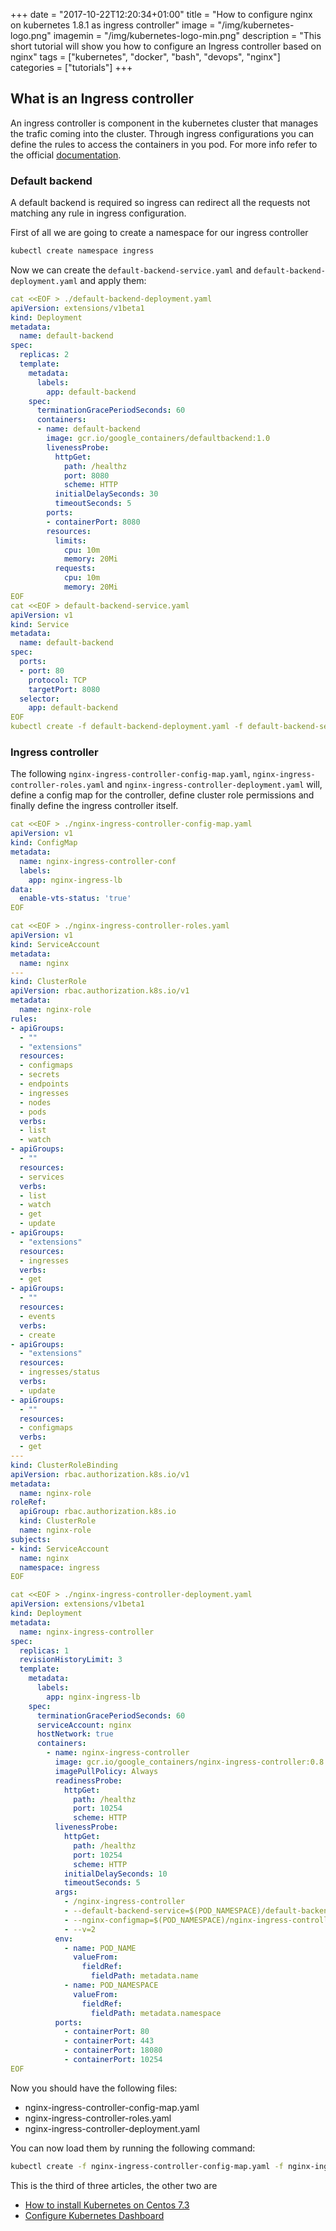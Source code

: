 +++
date = "2017-10-22T12:20:34+01:00"
title = "How to configure nginx on kubernetes 1.8.1 as ingress controller"
image = "/img/kubernetes-logo.png"
imagemin = "/img/kubernetes-logo-min.png"
description = "This short tutorial will show you how to configure an Ingress controller based on nginx"
tags = ["kubernetes", "docker", "bash", "devops", "nginx"]
categories = ["tutorials"]
+++

## What is an Ingress controller

An ingress controller is component in the kubernetes cluster that manages the trafic coming into the cluster. Through ingress configurations you can define the rules to access the containers in you pod. For more info refer to the official [documentation](https://kubernetes.io/docs/concepts/services-networking/ingress/#what-is-ingress).

### Default backend

A default backend is required so ingress can redirect all the requests not matching any rule in ingress configuration.

First of all we are going to create a namespace for our ingress controller
```bash
kubectl create namespace ingress
```

Now we can create the `default-backend-service.yaml` and `default-backend-deployment.yaml` and apply them:

```yaml
cat <<EOF > ./default-backend-deployment.yaml
apiVersion: extensions/v1beta1
kind: Deployment
metadata:
  name: default-backend
spec:
  replicas: 2
  template:
    metadata:
      labels:
        app: default-backend
    spec:
      terminationGracePeriodSeconds: 60
      containers:
      - name: default-backend
        image: gcr.io/google_containers/defaultbackend:1.0
        livenessProbe:
          httpGet:
            path: /healthz
            port: 8080
            scheme: HTTP
          initialDelaySeconds: 30
          timeoutSeconds: 5
        ports:
        - containerPort: 8080
        resources:
          limits:
            cpu: 10m
            memory: 20Mi
          requests:
            cpu: 10m
            memory: 20Mi
EOF
cat <<EOF > default-backend-service.yaml
apiVersion: v1
kind: Service
metadata:
  name: default-backend
spec:
  ports:
  - port: 80
    protocol: TCP
    targetPort: 8080
  selector:
    app: default-backend
EOF 
kubectl create -f default-backend-deployment.yaml -f default-backend-service.yaml -n ingress
```

### Ingress controller

The following `nginx-ingress-controller-config-map.yaml`, `nginx-ingress-controller-roles.yaml` and 
`nginx-ingress-controller-deployment.yaml` will, define a config map for the controller, define cluster role permissions and finally define the ingress controller itself.

```yaml
cat <<EOF > ./nginx-ingress-controller-config-map.yaml
apiVersion: v1
kind: ConfigMap
metadata:
  name: nginx-ingress-controller-conf
  labels:
    app: nginx-ingress-lb
data:
  enable-vts-status: 'true'
EOF
```

```yaml
cat <<EOF > ./nginx-ingress-controller-roles.yaml
apiVersion: v1
kind: ServiceAccount
metadata:
  name: nginx
---
kind: ClusterRole
apiVersion: rbac.authorization.k8s.io/v1
metadata:
  name: nginx-role
rules:
- apiGroups:
  - ""
  - "extensions"
  resources:
  - configmaps
  - secrets
  - endpoints
  - ingresses
  - nodes
  - pods
  verbs:
  - list
  - watch
- apiGroups:
  - ""
  resources:
  - services
  verbs:
  - list
  - watch
  - get
  - update
- apiGroups:
  - "extensions"
  resources:
  - ingresses
  verbs:
  - get
- apiGroups:
  - ""
  resources:
  - events
  verbs:
  - create
- apiGroups:
  - "extensions"
  resources:
  - ingresses/status
  verbs:
  - update
- apiGroups:
  - ""
  resources:
  - configmaps
  verbs:
  - get
---
kind: ClusterRoleBinding
apiVersion: rbac.authorization.k8s.io/v1
metadata:
  name: nginx-role
roleRef:
  apiGroup: rbac.authorization.k8s.io
  kind: ClusterRole
  name: nginx-role
subjects:
- kind: ServiceAccount
  name: nginx
  namespace: ingress
EOF
```

```yaml
cat <<EOF > ./nginx-ingress-controller-deployment.yaml
apiVersion: extensions/v1beta1
kind: Deployment
metadata:
  name: nginx-ingress-controller
spec:
  replicas: 1
  revisionHistoryLimit: 3
  template:
    metadata:
      labels:
        app: nginx-ingress-lb
    spec:
      terminationGracePeriodSeconds: 60
      serviceAccount: nginx
      hostNetwork: true
      containers:
        - name: nginx-ingress-controller
          image: gcr.io/google_containers/nginx-ingress-controller:0.8.3
          imagePullPolicy: Always
          readinessProbe:
            httpGet:
              path: /healthz
              port: 10254
              scheme: HTTP
          livenessProbe:
            httpGet:
              path: /healthz
              port: 10254
              scheme: HTTP
            initialDelaySeconds: 10
            timeoutSeconds: 5
          args:
            - /nginx-ingress-controller
            - --default-backend-service=$(POD_NAMESPACE)/default-backend
            - --nginx-configmap=$(POD_NAMESPACE)/nginx-ingress-controller-conf
            - --v=2
          env:
            - name: POD_NAME
              valueFrom:
                fieldRef:
                  fieldPath: metadata.name
            - name: POD_NAMESPACE
              valueFrom:
                fieldRef:
                  fieldPath: metadata.namespace
          ports:
            - containerPort: 80
            - containerPort: 443
            - containerPort: 18080
            - containerPort: 10254
EOF
```

Now you should have the following files:
- nginx-ingress-controller-config-map.yaml
- nginx-ingress-controller-roles.yaml
- nginx-ingress-controller-deployment.yaml

You can now load them by running the following command:

```bash
kubectl create -f nginx-ingress-controller-config-map.yaml -f nginx-ingress-controller-roles.yaml -f nginx-ingress-controller-deployment.yaml -n ingress
```

This is the third of three articles, the other two are 
- [How to install Kubernetes on Centos 7.3](../../22/how-to-install-kubernetes-1.8.1-on-centos-7.3/) 
- [Configure Kubernetes Dashboard](../../22/how-to-configure-dashboard-on-kubernetes-1.8.1/) 
